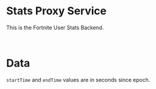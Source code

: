 # Stats Proxy Service

This is the Fortnite User Stats Backend.

<br/>

# Data

`startTime` and `endTime` values are in seconds since epoch.
